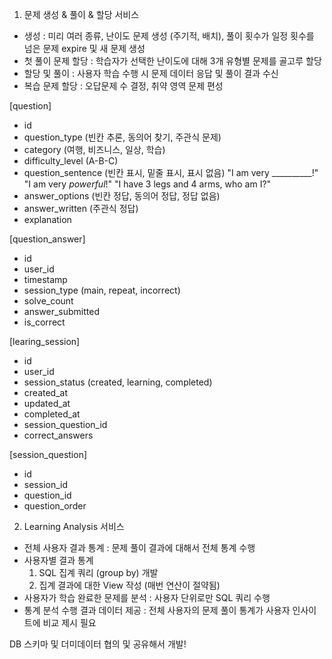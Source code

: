 1) 문제 생성 & 풀이 & 할당 서비스
 - 생성 : 미리 여러 종류, 난이도 문제 생성 (주기적, 배치), 풀이 횟수가 일정 횟수를 넘은 문제 expire 및 새 문제 생성
 - 첫 풀이 문제 할당 : 학습자가 선택한 난이도에 대해 3개 유형별 문제를 골고루 할당
 - 할당 및 풀이 : 사용자 학습 수행 시 문제 데이터 응답 및 풀이 결과 수신
 - 복습 문제 할당 : 오답문제 수 결정, 취약 영역 문제 편성

[question]
- id
- question_type (빈칸 추론, 동의어 찾기, 주관식 문제)
- category (여행, 비즈니스, 일상, 학습)
- difficulty_level (A-B-C)
- question_sentence (빈칸 표시, 밑줄 표시, 표시 없음)
   "I am very __________!"
   "I am very _powerful_!"
   "I have 3 legs and 4 arms, who am I?"
- answer_options (빈칸 정답, 동의어 정답, 정답 없음)
- answer_written (주관식 정답)
- explanation

[question_answer]
- id
- user_id
- timestamp
- session_type (main, repeat, incorrect)
- solve_count
- answer_submitted
- is_correct

[learing_session]
- id
- user_id
- session_status (created, learning, completed)
- created_at
- updated_at
- completed_at
- session_question_id
- correct_answers

[session_question]
- id
- session_id
- question_id
- question_order

2) Learning Analysis 서비스
 - 전체 사용자 결과 통계 : 문제 풀이 결과에 대해서 전체 통계 수행
 - 사용자별 결과 통계
    1) SQL 집계 쿼리 (group by) 개발
    2) 집계 결과에 대한 View 작성 (매번 연산이 절약됨)
 - 사용자가 학습 완료한 문제를 분석 : 사용자 단위로만 SQL 쿼리 수행
 - 통계 분석 수행 결과 데이터 제공 : 전체 사용자의 문제 풀이 통계가 사용자 인사이트에 비교 제시 필요

DB 스키마 및 더미데이터 협의 및 공유해서 개발!